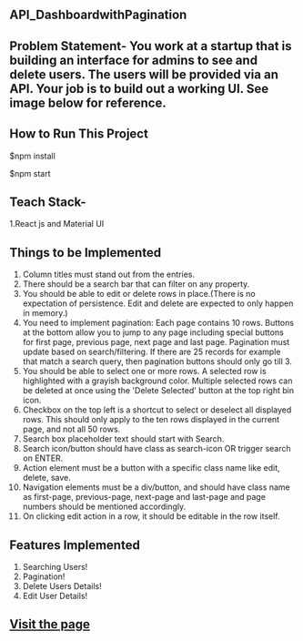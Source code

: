## API_DashboardwithPagination

## Problem Statement- You work at a startup that is building an interface for admins to see and delete users. The users will be provided via an API. Your job is to build out a working UI. See image below for reference.


## How to Run This Project 


$npm install

$npm start

## Teach Stack-

1.React js and Material UI

## Things to be Implemented

1. Column titles must stand out from the entries.
2. There should be a search bar that can filter on any property.
3. You should be able to edit or delete rows in place.(There is no expectation of persistence. Edit and delete are expected to only happen in memory.)
4. You need to implement pagination: Each page contains 10 rows. Buttons at the bottom allow you to jump to any page including special buttons for first page, previous page, next page and last page. Pagination must update based on search/filtering. If there are 25 records for example that match a search query, then pagination buttons should only go till 3.
5. You should be able to select one or more rows. A selected row is highlighted with a grayish background color. Multiple selected rows can be deleted at once using the 'Delete Selected' button at the top right bin icon.
6. Checkbox on the top left is a shortcut to select or deselect all displayed rows. This should only apply to the ten rows displayed in the current page, and not all 50 rows.
7. Search box placeholder text should start with Search.
8. Search icon/button should have class as search-icon OR trigger search on ENTER.
9. Action element must be a button with a specific class name like edit, delete, save.
10. Navigation elements must be a div/button, and should have class name as first-page, previous-page, next-page and last-page and page numbers should be mentioned accordingly.
11. On clicking edit action in a row, it should be editable in the row itself.


## Features Implemented
1. Searching Users!
2. Pagination!
3. Delete Users Details!
4. Edit User Details!

## <a href="https://ritesh512.github.io/API_DashboardwithPagination/">Visit the page </a>
